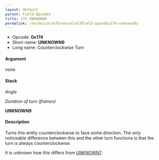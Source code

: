 ```yaml
---
layout: default
parent: Field Opcodes
title: 174_UNKNOWN9
permalink: /technicalreferencefieldfield-opcodes174-unknown9/
---
```


-   Opcode: **0x174**
-   Short name: **UNKNOWN9**
-   Long name: Counterclockwise Turn

#### Argument

none

#### Stack

  
*Angle*

*Duration of turn (frames)*

**UNKNOWN9**

#### Description

Turns this entity counterclockwise to face some direction. The only noticeable difference between this and the other turn functions is that the turn is always counterclockwise.

It is unknown how this differs from [UNKNOWN7](172_UNKNOWN7).
